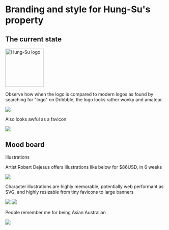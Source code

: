 # Branding and style for Hung-Su's property

## The current state

<img src="https://raw.githubusercontent.com/hungsu/hung.su-2018/master/images/logo--black.png" alt="Hung-Su logo" title="Hung-Su" height="120" />

Observe how when the logo is compared to modern logos as found by searching for "logo" on Dribbble, the logo looks rather wonky and amateur.

<img src="https://hung.su/logo-comparison.png" />

Also looks awful as a favicon

<img src="https://hung.su/favicon-example.png" />

## Mood board

Illustrations

Artist Robert Dejesus offers illustrations like below for $86USD, in 6 weeks

<img src="https://i.ebayimg.com/images/g/f9oAAOSwU8hY5q9Z/s-l500.jpg">

Character illustrations are highly memorable, potentially web performant as SVG, and highly resizable from tiny favicons to large banners

<img src="https://www.bencodezen.io/bencodezen-logo.png" />

<img src="https://cdn.dribbble.com/users/1839419/screenshots/4832498/hi.jpg">

People remember me for being Asian Australian

<img src="https://cdn.dribbble.com/users/74401/screenshots/3706185/wombat-cartoony.png">
